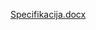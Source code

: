 [Specifikacija.docx](https://github.com/RadovanPrijic/Mini-Web-Framework/files/12647396/Specifikacija.docx)
